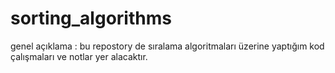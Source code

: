 # sorting_algorithms
genel açıklama : bu repostory de sıralama algoritmaları üzerine yaptığım kod çalışmaları ve notlar yer alacaktır.
